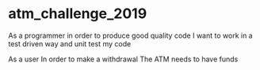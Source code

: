 # atm_challenge_2019

As a programmer
in order to produce good quality code
I want to work in a test driven way and unit test my code

As a user
In order to make a withdrawal
The ATM needs to have funds